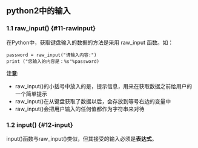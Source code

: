 ## python2中的输入

### 1.1 raw\_input\(\) {#11-rawinput}

在Python中，获取键盘输入的数据的方法是采用 raw\_input 函数。如：

```
password = raw_input("请输入内容:")
print ("您输入的内容是：%s"%password)
```

**注意**:

* raw\_input\(\)的小括号中放入的是，提示信息，用来在获取数据之前给用户的一个简单提示
* raw\_input\(\)在从键盘获取了数据以后，会存放到等号右边的变量中
* raw\_input\(\)会把用户输入的任何值都作为字符串来对待

### 1.2 input\(\) {#12-input}

input\(\)函数与raw\_input\(\)类似，但其接受的输入必须是**表达式**。

